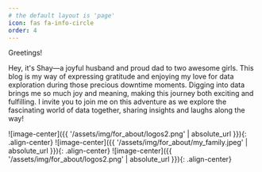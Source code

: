 ```yaml
---
# the default layout is 'page'
icon: fas fa-info-circle
order: 4
---
```


Greetings! 

Hey, it's Shay—a joyful husband and proud dad to two awesome girls. This blog is my way of expressing gratitude and enjoying my love for data exploration during those precious downtime moments. Digging into data brings me so much joy and meaning, making this journey both exciting and fulfilling. I invite you to join me on this adventure as we explore the fascinating world of data together, sharing insights and laughs along the way!

![image-center]({{ '/assets/img/for_about/logos2.png' | absolute_url }}){: .align-center} 
![image-center]({{ '/assets/img/for_about/my_family.jpeg' | absolute_url }}){: .align-center} 
![image-center]({{ '/assets/img/for_about/logos2.png' | absolute_url }}){: .align-center} 